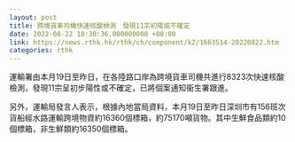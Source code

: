 ```yaml
---
layout: post
title: 跨境貨車司機快速核酸檢測　發現11宗初陽或不確定
date: 2022-08-22 18:30:36.000000000 +08:00
link: https://news.rthk.hk/rthk/ch/component/k2/1663514-20220822.htm
categories: rthk
---
```


運輸署由本月19日至昨日，在各陸路口岸為跨境貨車司機共進行8323次快速核酸檢測，發現11宗呈初步陽性或不確定，已將個案通知衞生署跟進。

另外，運輸局發言人表示，根據內地當局資料，本月19日至昨日深圳市有156班次貨船經水路運輸跨境物資約16360個標箱，約75170噸貨物。其中生鮮食品類約10個標箱，非生鮮類約16350個標箱。

